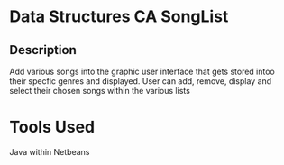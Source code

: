 # Data Structures CA SongList

## Description 
Add various songs into the graphic user interface that gets stored intoo their specfic genres and displayed. 
User can add, remove, display and select their chosen songs within the various lists 

# Tools Used
Java within Netbeans
